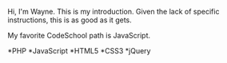 Hi, I'm Wayne. This is my introduction. Given the lack of specific instructions, this is as good as it gets.

My favorite CodeSchool path is JavaScript.

*PHP
*JavaScript
*HTML5
*CSS3
*jQuery
